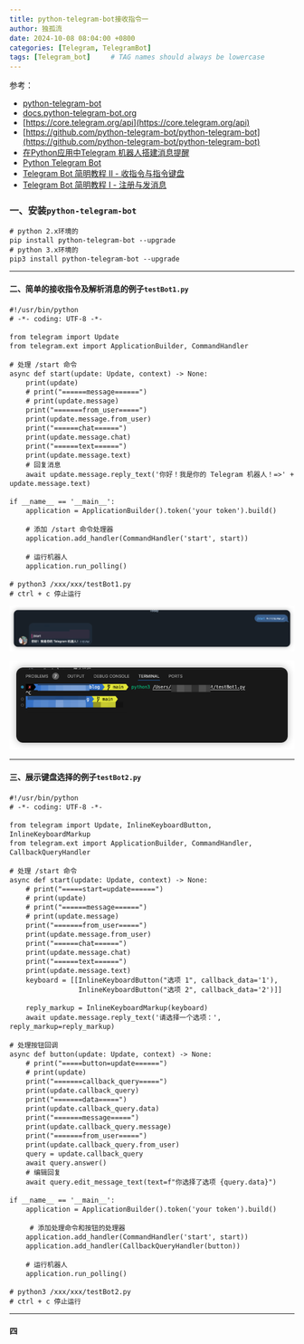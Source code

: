 ```yaml
---
title: python-telegram-bot接收指令一
author: 独孤流
date: 2024-10-08 08:04:00 +0800
categories: [Telegram, TelegramBot]
tags: [Telegram_bot]     # TAG names should always be lowercase
---
```


参考：
- [python-telegram-bot](https://python-telegram-bot.org/)
- [docs.python-telegram-bot.org](https://docs.python-telegram-bot.org/en/v21.6/)
- [https://core.telegram.org/api](https://core.telegram.org/api)
- [https://github.com/python-telegram-bot/python-telegram-bot](https://github.com/python-telegram-bot/python-telegram-bot)
- [在Python应用中Telegram 机器人搭建消息提醒](https://foofish.net/telegram-bot-send-message.html)
- [Python Telegram Bot](https://piaohua.github.io/post/python/20231230-telegram-bot/)
- [Telegram Bot 简明教程 II - 收指令与指令键盘](https://clox.nu/blog/brief-tutorial-on-telegram-bot-ii/)
- [Telegram Bot 简明教程 I - 注册与发消息](https://clox.nu/blog/brief-tutorial-on-telegram-bot-i/)


### 一、安装`python-telegram-bot`
```
# python 2.x环境的
pip install python-telegram-bot --upgrade
# python 3.x环境的
pip3 install python-telegram-bot --upgrade
```

----
#### 二、简单的接收指令及解析消息的例子`testBot1.py`
```
#!/usr/bin/python
# -*- coding: UTF-8 -*-

from telegram import Update
from telegram.ext import ApplicationBuilder, CommandHandler

# 处理 /start 命令
async def start(update: Update, context) -> None:
    print(update)
    # print("======message======")
    # print(update.message)
    print("=======from_user=====")
    print(update.message.from_user)
    print("======chat======")
    print(update.message.chat)
    print("======text======")
    print(update.message.text)
    # 回复消息
    await update.message.reply_text('你好！我是你的 Telegram 机器人！=>' + update.message.text)

if __name__ == '__main__':
    application = ApplicationBuilder().token('your token').build()

    # 添加 /start 命令处理器
    application.add_handler(CommandHandler('start', start))

    # 运行机器人
    application.run_polling()

# python3 /xxx/xxx/testBot1.py
# ctrl + c 停止运行
```
![image](/assets/img/telegramBot/botApi1.png)

![image](/assets/img/telegramBot/botApi2.png)

----

#### 三、展示键盘选择的例子`testBot2.py`
```
#!/usr/bin/python
# -*- coding: UTF-8 -*-

from telegram import Update, InlineKeyboardButton, InlineKeyboardMarkup
from telegram.ext import ApplicationBuilder, CommandHandler, CallbackQueryHandler

# 处理 /start 命令
async def start(update: Update, context) -> None:
    # print("=====start=update======")
    # print(update)
    # print("======message======")
    # print(update.message)
    print("=======from_user=====")
    print(update.message.from_user)
    print("======chat======")
    print(update.message.chat)
    print("======text======")
    print(update.message.text)
    keyboard = [[InlineKeyboardButton("选项 1", callback_data='1'),
                 InlineKeyboardButton("选项 2", callback_data='2')]]

    reply_markup = InlineKeyboardMarkup(keyboard)
    await update.message.reply_text('请选择一个选项：', reply_markup=reply_markup)

# 处理按钮回调
async def button(update: Update, context) -> None:
    # print("=====button=update======")
    # print(update)
    print("=======callback_query=====")
    print(update.callback_query)
    print("=======data=====")
    print(update.callback_query.data)
    print("=======message=====")
    print(update.callback_query.message)
    print("=======from_user=====")
    print(update.callback_query.from_user)
    query = update.callback_query
    await query.answer()
    # 编辑回复
    await query.edit_message_text(text=f"你选择了选项 {query.data}")

if __name__ == '__main__':
    application = ApplicationBuilder().token('your token').build()

     # 添加处理命令和按钮的处理器
    application.add_handler(CommandHandler('start', start))
    application.add_handler(CallbackQueryHandler(button))

    # 运行机器人
    application.run_polling()

# python3 /xxx/xxx/testBot2.py
# ctrl + c 停止运行
```

----
#### 四